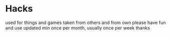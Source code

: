 # Hacks
used for things and games
taken from others and from own
please have fun and use
updated min once per month, usually once per week
thanks
